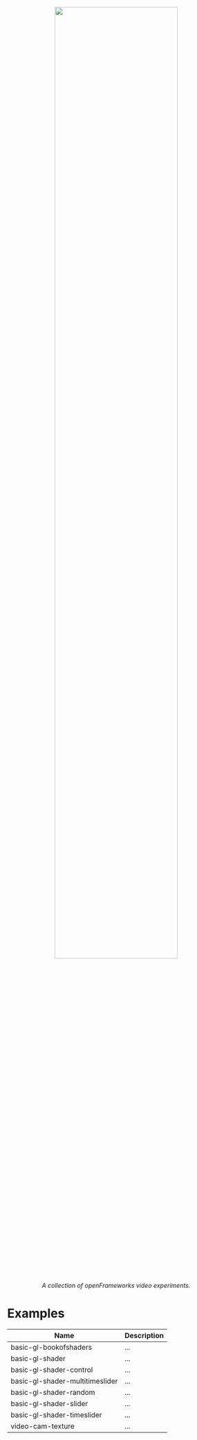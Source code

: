 <p align="center">
  <img width="75%" height="75%" src="https://github.com/cskonopka/ofx-supplemental/blob/main/img/ofx-supplemental.png?raw=true"/>  
</p>

<p align="center"><em>A collection of openFrameworks video experiments.</em></p> 


# Examples
| Name                              | Description   |
|-----------------------------------| ------------- |
| basic-gl-bookofshaders            | ...           |
| basic-gl-shader                   | ...           |
| basic-gl-shader-control           | ...           |
| basic-gl-shader-multitimeslider   | ...           |
| basic-gl-shader-random            | ...           |
| basic-gl-shader-slider            | ...           |
| basic-gl-shader-timeslider        | ...           |
| video-cam-texture                 | ...           |

